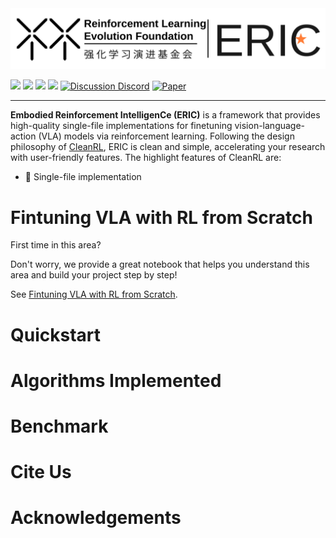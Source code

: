 <img src="https://github.com/RLE-Foundation/ERIC/blob/main/docs/eric_logo.svg">


<img src="https://img.shields.io/badge/License-MIT-%230677b8"> <img src="https://img.shields.io/badge/Base-PyTorch-EF4B28"> <img src="https://img.shields.io/badge/Code%20style-Black-000000"> <img src="https://img.shields.io/badge/Python-%3E%3D3.10-%2335709F"> <a href="https://discord.gg/YGApGaXAHW"><img src="https://img.shields.io/badge/Discussion-Discord-5562EA" alt="Discussion Discord"></a> <a href="https://arxiv.org/pdf/2504.17490"><img src="https://img.shields.io/badge/Paper-arXiv-b31b1b" alt="Paper"></a> 

---

**Embodied Reinforcement IntelligenCe (ERIC)** is a framework that provides high-quality single-file implementations for finetuning vision-language-action (VLA) models via reinforcement learning. Following the design philosophy of [CleanRL](https://github.com/vwxyzjn/cleanrl), ERIC is clean and simple, accelerating your research with user-friendly features. The highlight features of CleanRL are:
- 📜 Single-file implementation

# Fintuning VLA with RL from Scratch

First time in this area? 

Don't worry, we provide a great notebook that helps you understand this area and build your project step by step!

See [Fintuning VLA with RL from Scratch]().

# Quickstart

# Algorithms Implemented

# Benchmark

# Cite Us

# Acknowledgements
